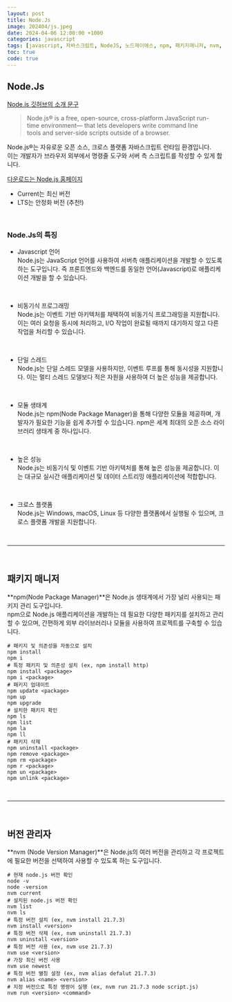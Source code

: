 ```yaml
---
layout: post
title: Node.Js
image: 202404/js.jpeg
date: 2024-04-06 12:00:00 +1000
categories: javascript
tags: [javascript, 자바스크립트, NodeJS, 노드제이에스, npm, 패키지매니저, nvm, 버전관리자]
toc: true
code: true
---
```

<style>
    blockquote { width: 85%; margin: auto; }
</style>

## Node.Js
[Node.js 깃허브의 소개 문구](https://github.com/nodejs)
> Node.js® is a free, open-source, cross-platform JavaScript run-time environment—
that lets developers write command line tools and server-side scripts outside of a browser.

Node.js®는 자유로운 오픈 소스, 크로스 플랫폼 자바스크립트 런타임 환경입니다. <br>
이는 개발자가 브라우저 외부에서 명령줄 도구와 서버 측 스크립트를 작성할 수 있게 합니다.

[다운로드는 Node.js 홈페이지](https://nodejs.org/en/download)
- Current는 최신 버전
- LTS는 안정화 버전 (추천!)

<br>

### Node.Js의 특징
- Javascript 언어 <br>
Node.js는 JavaScript 언어를 사용하여 서버측 애플리케이션을 개발할 수 있도록 하는 도구입니다. 즉 프론트엔드와 백엔드를 동일한 언어(Javascript)로 애플리케이션 개발을 할 수 있습니다. 
<br>

- 비동기식 프로그래밍 <br>
Node.js는 이벤트 기반 아키텍처를 채택하여 비동기식 프로그래밍을 지원합니다. 이는 여러 요청을 동시에 처리하고, I/O 작업이 완료될 때까지 대기하지 않고 다른 작업을 처리할 수 있습니다.
<br>

- 단일 스레드 <br>
Node.js는 단일 스레드 모델을 사용하지만, 이벤트 루프를 통해 동시성을 지원합니다. 이는 멀티 스레드 모델보다 적은 자원을 사용하여 더 높은 성능을 제공합니다.
<br>

- 모듈 생태계 <br>
Node.js는 npm(Node Package Manager)을 통해 다양한 모듈을 제공하며, 개발자가 필요한 기능을 쉽게 추가할 수 있습니다. npm은 세계 최대의 오픈 소스 라이브러리 생태계 중 하나입니다.
<br>

- 높은 성능 <br>
Node.js는 비동기식 및 이벤트 기반 아키텍처를 통해 높은 성능을 제공합니다. 이는 대규모 실시간 애플리케이션 및 데이터 스트리밍 애플리케이션에 적합합니다.
<br>

- 크로스 플랫폼 <br>
Node.js는 Windows, macOS, Linux 등 다양한 플랫폼에서 실행될 수 있으며, 크로스 플랫폼 개발을 지원합니다.

<br>

---
<br>

## 패키지 매니저
**npm(Node Package Manager)**은 Node.js 생태계에서 가장 널리 사용되는 패키지 관리 도구입니다. <br>
npm으로 Node.js 애플리케이션을 개발하는 데 필요한 다양한 패키지를 설치하고 관리할 수 있으며, 간편하게 외부 라이브러리나 모듈을 사용하여 프로젝트를 구축할 수 있습니다.

```shell
# 패키지 및 의존성을 자동으로 설치
npm install
npm i
# 특정 패키지 및 의존성 설치 (ex, npm install http)
npm install <package>
npm i <package>
# 패키지 업데이트
npm update <package>
npm up
npm upgrade
# 설치한 패키지 확인
npm ls
npm list
npm la
npm ll
# 패키지 삭제
npm uninstall <package>
npm remove <package>
npm rm <package>
npm r <package>
npm un <package>
npm unlink <package>
```
<br>

---
<br>

## 버전 관리자
**nvm (Node Version Manager)**은 Node.js의 여러 버전을 관리하고 각 프로젝트에 필요한 버전을 선택하여 사용할 수 있도록 하는 도구입니다. 

```shell
# 현재 node.js 버전 확인
node -v
node -version
nvm current
# 설치된 node.js 버전 확인
nvm list
nvm ls
# 특정 버전 설치 (ex, nvm install 21.7.3)
nvm install <version>
# 특정 버전 삭제 (ex, nvm uninstall 21.7.3)
nvm uninstall <version>
# 특정 버전 사용 (ex, nvm use 21.7.3)
nvm use <version>
# 가장 최신 버전 사용
nvm use newest
# 특정 버전 별칭 설정 (ex, nvm alias defalut 21.7.3)
nvm alias <name> <version>
# 지정 버전으로 특정 명령어 실행 (ex, nvm run 21.7.3 node script.js)
nvm run <version> <command>
```
